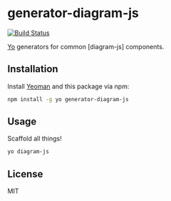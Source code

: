 # generator-diagram-js

[![Build Status][travis-image]][travis-url]

[Yo](https://yeoman.io) generators for common [diagram-js] components.


## Installation

Install [Yeoman](https://yeoman.io) and this package via npm:

```bash
npm install -g yo generator-diagram-js
```

## Usage

Scaffold all things!

```bash
yo diagram-js
```

## License

MIT


[travis-image]: https://travis-ci.com/bpmn-io/generator-diagram-js.svg?branch=master
[travis-url]: https://travis-ci.com/bpmn-io/generator-diagram-js
